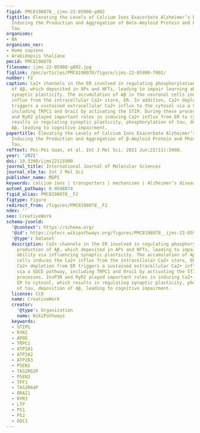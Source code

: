 ```yaml
---
figid: PMC8198078__ijms-22-05900-g002
figtitle: Elevating the Levels of Calcium Ions Exacerbate Alzheimer’s Disease via
  Inducing the Production and Aggregation of Beta-Amyloid Protein and Phosphorylated
  Tau
organisms:
- NA
organisms_ner:
- Homo sapiens
- Arabidopsis thaliana
pmcid: PMC8198078
filename: ijms-22-05900-g002.jpg
figlink: /pmc/articles/PMC8198078/figure/ijms-22-05900-f002/
number: F2
caption: Ca2+ channels in the ER involved in regulating phosphorylation of tau, production
  of Aβ, which deposited in APs and NFTs, leading to impair learning ability via influencing
  synaptic plasticity. The accumulation of Aβ in the neuronal cells induces the Ca2+
  influx from the intracellular Ca2+ store, ER. In addition, Ca2+ depletion from ER
  triggers a sustained extracellular Ca2+ influx to the cytosol via a SOCE pathway,
  including TRPC1 and Orai1 by activating the STIM. During these processes, InsP3R
  and RyR2 played important roles in inducing Ca2+ influx from ER to cytosol, which
  results in regulating synaptic plasticity, phosphorylation of tau, deposition of
  Aβ, leading to cognitive impairment.
papertitle: Elevating the Levels of Calcium Ions Exacerbate Alzheimer’s Disease via
  Inducing the Production and Aggregation of β-Amyloid Protein and Phosphorylated
  Tau.
reftext: Pei-Pei Guan, et al. Int J Mol Sci. 2021 Jun;22(11):5900.
year: '2021'
doi: 10.3390/ijms22115900
journal_title: International Journal of Molecular Sciences
journal_nlm_ta: Int J Mol Sci
publisher_name: MDPI
keywords: calcium ions | transporters | mechanisms | Alzheimer’s disease | review
automl_pathway: 0.9548874
figid_alias: PMC8198078__F2
figtype: Figure
redirect_from: /figures/PMC8198078__F2
ndex: ''
seo: CreativeWork
schema-jsonld:
  '@context': https://schema.org/
  '@id': https://pfocr.wikipathways.org/figures/PMC8198078__ijms-22-05900-g002.html
  '@type': Dataset
  description: Ca2+ channels in the ER involved in regulating phosphorylation of tau,
    production of Aβ, which deposited in APs and NFTs, leading to impair learning
    ability via influencing synaptic plasticity. The accumulation of Aβ in the neuronal
    cells induces the Ca2+ influx from the intracellular Ca2+ store, ER. In addition,
    Ca2+ depletion from ER triggers a sustained extracellular Ca2+ influx to the cytosol
    via a SOCE pathway, including TRPC1 and Orai1 by activating the STIM. During these
    processes, InsP3R and RyR2 played important roles in inducing Ca2+ influx from
    ER to cytosol, which results in regulating synaptic plasticity, phosphorylation
    of tau, deposition of Aβ, leading to cognitive impairment.
  license: CC0
  name: CreativeWork
  creator:
    '@type': Organization
    name: WikiPathways
  keywords:
  - STIM1
  - RYR2
  - APOE
  - TRPC1
  - ATP2A1
  - ATP2A2
  - ATP2A3
  - PSEN1
  - TAS2R62P
  - PSEN2
  - TFF1
  - TAS2R64P
  - ORAI1
  - RYR3
  - LTP
  - PS1
  - PS2
  - GDC1
---
```

